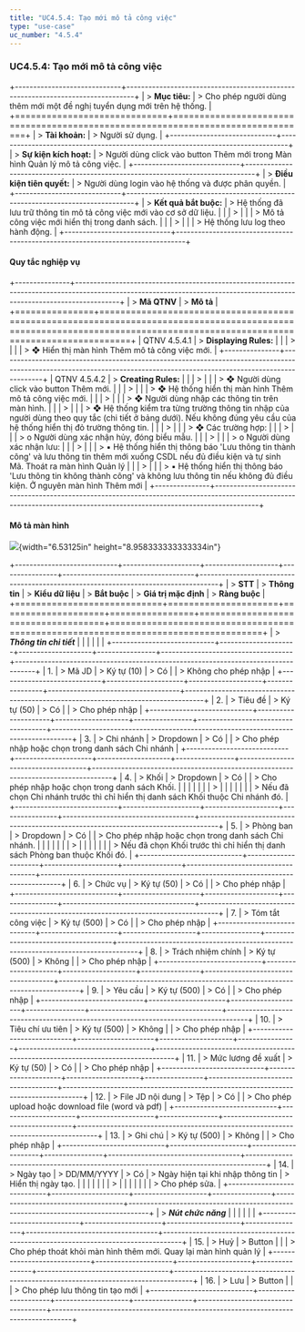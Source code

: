 ```yaml
---
title: "UC4.5.4: Tạo mới mô tả công việc"
type: "use-case"
uc_number: "4.5.4"
---
```


### UC4.5.4: Tạo mới mô tả công việc

+-----------------------------+--------------------------------------------------------------------------------+
| > **Mục tiêu:**             | > Cho phép người dùng thêm mới một đề nghị tuyển dụng mới trên hệ thống.       |
+=============================+================================================================================+
| > **Tài khoản:**            | > Người sử dụng.                                                               |
+-----------------------------+--------------------------------------------------------------------------------+
| > **Sự kiện kích hoạt:**    | > Người dùng click vào button Thêm mới trong Màn hình Quản lý mô tả công việc. |
+-----------------------------+--------------------------------------------------------------------------------+
| > **Điều kiện tiên quyết:** | > Người dùng login vào hệ thống và được phân quyền.                            |
+-----------------------------+--------------------------------------------------------------------------------+
| > **Kết quả bắt buộc:**     | > Hệ thống đã lưu trữ thông tin mô tả công việc mới vào cơ sở dữ liệu.         |
|                             | >                                                                              |
|                             | > Mô tả công việc mới hiển thị trong danh sách.                                |
|                             | >                                                                              |
|                             | > Hệ thống lưu log theo hành động.                                             |
+-----------------------------+--------------------------------------------------------------------------------+

#### Quy tắc nghiệp vụ

+---------------+------------------------------------------------------------------------------------------------------------------------------------------------------------------------+
| > **Mã QTNV** | > **Mô tả**                                                                                                                                                            |
+===============+========================================================================================================================================================================+
| QTNV 4.5.4.1  | > **Displaying Rules:**                                                                                                                                                |
|               | >                                                                                                                                                                      |
|               | > ❖ Hiển thị màn hình Thêm mô tả công việc mới.                                                                                                                        |
+---------------+------------------------------------------------------------------------------------------------------------------------------------------------------------------------+
| QTNV 4.5.4.2  | > **Creating Rules:**                                                                                                                                                  |
|               | >                                                                                                                                                                      |
|               | > ❖ Người dùng click vào button Thêm mới.                                                                                                                              |
|               | >                                                                                                                                                                      |
|               | > ❖ Hệ thống hiển thị màn hình Thêm mô tả công việc mới.                                                                                                               |
|               | >                                                                                                                                                                      |
|               | > ❖ Người dùng nhập các thông tin trên màn hình.                                                                                                                       |
|               | >                                                                                                                                                                      |
|               | > ❖ Hệ thống kiểm tra từng trường thông tin nhập của người dùng theo quy tắc (chi tiết ở bảng dưới). Nếu không đúng yêu cầu của hệ thống hiển thị đỏ trường thông tin. |
|               | >                                                                                                                                                                      |
|               | > ❖ Các trường hợp:                                                                                                                                                    |
|               | >                                                                                                                                                                      |
|               | > o Người dùng xác nhận hủy, đóng biểu mẫu.                                                                                                                            |
|               | >                                                                                                                                                                      |
|               | > o Người dùng xác nhận lưu:                                                                                                                                           |
|               | >                                                                                                                                                                      |
|               | > ▪ Hệ thống hiển thị thông báo 'Lưu thông tin thành công' và lưu thông tin thêm mới xuống CSDL nếu đủ điều kiện và tự sinh Mã. Thoát ra màn hình Quản lý              |
|               | >                                                                                                                                                                      |
|               | > ▪ Hệ thống hiển thị thông báo 'Lưu thông tin không thành công' và không lưu thông tin nếu không đủ điều kiện. Ở nguyên màn hình Thêm mới                             |
+---------------+------------------------------------------------------------------------------------------------------------------------------------------------------------------------+

#### Mô tả màn hình

![](media/image37.png){width="6.53125in" height="8.958333333333334in"}

+----------------------------+---------------------+--------------------+----------------+------------------------------------+-----------------------------------------------------------------------------------+
| > **STT**                  | > **Thông tin**     | > **Kiểu dữ liệu** | > **Bắt buộc** | > **Giá trị mặc định**             | > **Ràng buộc**                                                                   |
+============================+=====================+====================+================+====================================+===================================================================================+
| > ***Thông tin chi tiết*** |                     |                    |                |                                    |                                                                                   |
+----------------------------+---------------------+--------------------+----------------+------------------------------------+-----------------------------------------------------------------------------------+
| 1\.                        | > Mã JD             | > Ký tự (10)       | > Có           |                                    | > Không cho phép nhập                                                             |
+----------------------------+---------------------+--------------------+----------------+------------------------------------+-----------------------------------------------------------------------------------+
| 2\.                        | > Tiêu đề           | > Ký tự (50)       | > Có           |                                    | > Cho phép nhập                                                                   |
+----------------------------+---------------------+--------------------+----------------+------------------------------------+-----------------------------------------------------------------------------------+
| 3\.                        | > Chi nhánh         | > Dropdown         | > Có           |                                    | > Cho phép nhập hoặc chọn trong danh sách Chi nhánh                               |
+----------------------------+---------------------+--------------------+----------------+------------------------------------+-----------------------------------------------------------------------------------+
| 4\.                        | > Khối              | > Dropdown         | > Có           |                                    | > Cho phép nhập hoặc chọn trong danh sách Khối.                                   |
|                            |                     |                    |                |                                    | >                                                                                 |
|                            |                     |                    |                |                                    | > Nếu đã chọn Chi nhánh trước thì chỉ hiển thị danh sách Khối thuộc Chi nhánh đó. |
+----------------------------+---------------------+--------------------+----------------+------------------------------------+-----------------------------------------------------------------------------------+
| 5\.                        | > Phòng ban         | > Dropdown         | > Có           |                                    | > Cho phép nhập hoặc chọn trong danh sách Chi nhánh.                              |
|                            |                     |                    |                |                                    | >                                                                                 |
|                            |                     |                    |                |                                    | > Nếu đã chọn Khối trước thì chỉ hiển thị danh sách Phòng ban thuộc Khối đó.      |
+----------------------------+---------------------+--------------------+----------------+------------------------------------+-----------------------------------------------------------------------------------+
| 6\.                        | > Chức vụ           | > Ký tự (50)       | > Có           |                                    | > Cho phép nhập                                                                   |
+----------------------------+---------------------+--------------------+----------------+------------------------------------+-----------------------------------------------------------------------------------+
| 7\.                        | > Tóm tắt công việc | > Ký tự (500)      | > Có           |                                    | > Cho phép nhập                                                                   |
+----------------------------+---------------------+--------------------+----------------+------------------------------------+-----------------------------------------------------------------------------------+
| 8\.                        | > Trách nhiệm chính | > Ký tự (500)      | > Không        |                                    | > Cho phép nhập                                                                   |
+----------------------------+---------------------+--------------------+----------------+------------------------------------+-----------------------------------------------------------------------------------+
| 9\.                        | > Yêu cầu           | > Ký tự (500)      | > Có           |                                    | > Cho phép nhập                                                                   |
+----------------------------+---------------------+--------------------+----------------+------------------------------------+-----------------------------------------------------------------------------------+
| 10\.                       | > Tiêu chí ưu tiên  | > Ký tự (500)      | > Không        |                                    | > Cho phép nhập                                                                   |
+----------------------------+---------------------+--------------------+----------------+------------------------------------+-----------------------------------------------------------------------------------+
| 11\.                       | > Mức lương đề xuất | > Ký tự (50)       | > Có           |                                    | > Cho phép nhập                                                                   |
+----------------------------+---------------------+--------------------+----------------+------------------------------------+-----------------------------------------------------------------------------------+
| 12\.                       | > File JD nội dung  | > Tệp              | > Có           |                                    | > Cho phép upload hoặc download file (word và pdf)                                |
+----------------------------+---------------------+--------------------+----------------+------------------------------------+-----------------------------------------------------------------------------------+
| 13\.                       | > Ghi chú           | > Ký tự (500)      | > Không        |                                    | > Cho phép nhập                                                                   |
+----------------------------+---------------------+--------------------+----------------+------------------------------------+-----------------------------------------------------------------------------------+
| 14\.                       | > Ngày tạo          | > DD/MM/YYYY       | > Có           | > Ngày hiện tại khi nhập thông tin | > Hiển thị ngày tạo.                                                              |
|                            |                     |                    |                |                                    | >                                                                                 |
|                            |                     |                    |                |                                    | > Cho phép sửa.                                                                   |
+----------------------------+---------------------+--------------------+----------------+------------------------------------+-----------------------------------------------------------------------------------+
| > ***Nút chức năng***      |                     |                    |                |                                    |                                                                                   |
+----------------------------+---------------------+--------------------+----------------+------------------------------------+-----------------------------------------------------------------------------------+
| 15\.                       | > Huỷ               | > Button           |                |                                    | > Cho phép thoát khỏi màn hình thêm mới. Quay lại màn hình quản lý                |
+----------------------------+---------------------+--------------------+----------------+------------------------------------+-----------------------------------------------------------------------------------+
| 16\.                       | > Lưu               | > Button           |                |                                    | > Cho phép lưu thông tin tạo mới                                                  |
+----------------------------+---------------------+--------------------+----------------+------------------------------------+-----------------------------------------------------------------------------------+
